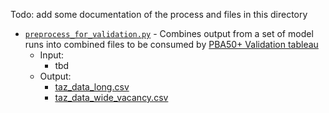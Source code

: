 
Todo: add some documentation of the process and files in this directory

* [`preprocess_for_validation.py`](preprocess_for_validation.py) - Combines output from a set of model runs into combined files to be consumed by [PBA50+ Validation tableau](PBA50+%20Validation.twb)
    * Input: 
        * tbd
    * Output:
        * [taz_data_long.csv](taz_data_long.csv)
        * [taz_data_wide_vacancy.csv](taz_data_wide_vacancy.csv)